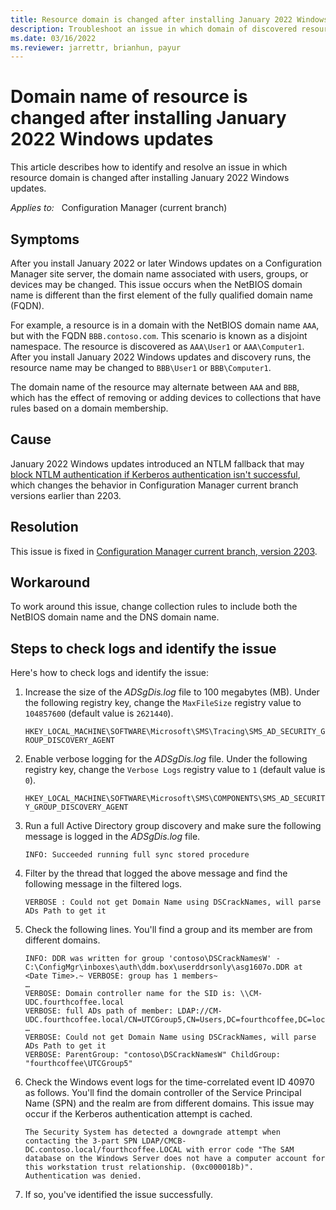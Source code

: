```yaml
---
title: Resource domain is changed after installing January 2022 Windows updates
description: Troubleshoot an issue in which domain of discovered resources changes after installing January 2022 Windows updates if the NetBIOS domain is different than FQDN.
ms.date: 03/16/2022
ms.reviewer: jarrettr, brianhun, payur
---
```

# Domain name of resource is changed after installing January 2022 Windows updates

This article describes how to identify and resolve an issue in which resource domain is changed after installing January 2022 Windows updates.

_Applies to:_ &nbsp; Configuration Manager (current branch)

## Symptoms

After you install January 2022 or later Windows updates on a Configuration Manager site server, the domain name associated with users, groups, or devices may be changed. This issue occurs when the NetBIOS domain name is different than the first element of the fully qualified domain name (FQDN).

For example, a resource is in a domain with the NetBIOS domain name `AAA`, but with the FQDN `BBB.contoso.com`. This scenario is known as a disjoint namespace. The resource is discovered as `AAA\User1` or `AAA\Computer1`. After you install January 2022 Windows updates and discovery runs, the resource name may be changed to `BBB\User1` or `BBB\Computer1`.

The domain name of the resource may alternate between `AAA` and `BBB`, which has the effect of removing or adding devices to collections that have rules based on a domain membership.

## Cause

January 2022 Windows updates introduced an NTLM fallback that may [block NTLM authentication if Kerberos authentication isn't successful](https://support.microsoft.com/topic/dd415f99-a30c-4664-ba37-83d33fb071f4), which changes the behavior in Configuration Manager current branch versions earlier than 2203.

## Resolution

This issue is fixed in [Configuration Manager current branch, version 2203](/mem/configmgr/core/servers/manage/updates).

## Workaround

To work around this issue, change collection rules to include both the NetBIOS domain name and the DNS domain name.

## Steps to check logs and identify the issue

Here's how to check logs and identify the issue:

1. Increase the size of the _ADSgDis.log_ file to 100 megabytes (MB). Under the following registry key, change the `MaxFileSize` registry value to `104857600` (default value is `2621440`).

   `HKEY_LOCAL_MACHINE\SOFTWARE\Microsoft\SMS\Tracing\SMS_AD_SECURITY_GROUP_DISCOVERY_AGENT`

1. Enable verbose logging for the _ADSgDis.log_ file. Under the following registry key, change the `Verbose Logs` registry value to `1` (default value is `0`).

   `HKEY_LOCAL_MACHINE\SOFTWARE\Microsoft\SMS\COMPONENTS\SMS_AD_SECURITY_GROUP_DISCOVERY_AGENT`

1. Run a full Active Directory group discovery and make sure the following message is logged in the _ADSgDis.log_ file.

   `INFO: Succeeded running full sync stored procedure`

1. Filter by the thread that logged the above message and find the following message in the filtered logs.

   `VERBOSE : Could not get Domain Name using DSCrackNames, will parse ADs Path to get it`

1. Check the following lines. You'll find a group and its member are from different domains.

   ```output
   INFO: DDR was written for group 'contoso\DSCrackNamesW' - C:\ConfigMgr\inboxes\auth\ddm.box\userddrsonly\asg1607o.DDR at <Date Time>.~ VERBOSE: group has 1 members~
   …
   VERBOSE: Domain controller name for the SID is: \\CM-UDC.fourthcoffee.local
   VERBOSE: full ADs path of member: LDAP://CM-UDC.fourthcoffee.local/CN=UTCGroup5,CN=Users,DC=fourthcoffee,DC=local~
   …
   VERBOSE: Could not get Domain Name using DSCrackNames, will parse ADs Path to get it
   VERBOSE: ParentGroup: "contoso\DSCrackNamesW" ChildGroup: "fourthcoffee\UTCGroup5"
   ```

1. Check the Windows event logs for the time-correlated event ID 40970 as follows. You'll find the domain controller of the Service Principal Name (SPN) and the realm are from different domains. This issue may occur if the Kerberos authentication attempt is cached.

   ```output
   The Security System has detected a downgrade attempt when contacting the 3-part SPN LDAP/CMCB-DC.contoso.local/fourthcoffee.LOCAL with error code "The SAM database on the Windows Server does not have a computer account for this workstation trust relationship. (0xc000018b)".
   Authentication was denied.
   ```

1. If so, you've identified the issue successfully.
